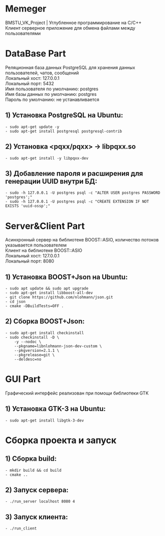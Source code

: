 # Memeger
BMSTU_VK_Project | Углубленное программирование на C/С++  
Клиент серверное приложение для обмена файлами между пользователями

# DataBase Part
Реляционная база данных PostgreSQL для хранения данных пользователей, чатов, сообщений  
Локальный хост: 127.0.0.1  
Локальный порт: 5432  
Имя пользователя по умолчанию: postgres  
Имя базы данных по умолчанию: postgres  
Пароль по умолчанию: не устанавливается  

## __1) Установка PostgreSQL на Ubuntu:__
```
- sudo apt-get update -y
- sudo apt-get install postgresql postgresql-contrib
```

## __2) Установка <pqxx/pqxx> -> libpqxx.so__
```
- sudo apt-get install -y libpqxx-dev
```

## __3) Добавление пароля и расширения для генерации UUID внутри БД:__
```
- sudo -h 127.0.0.1 -U postgres psql -с "ALTER USER postgres PASSWORD 'postgres';"
- sudo -h 127.0.0.1 -U postgres psql -с "CREATE EXTENSION IF NOT EXISTS 'uuid-ossp';"
```

# Server&Client Part
Асинхронный сервер на библиотеке BOOST::ASIO, количество потоков указывается пользователем  
Клиент на библиотеке BOOST::ASIO  
Локальный хост: 127.0.0.1  
Локальный порт: 8080  

## __1) Установка BOOST+Json на Ubuntu:__
```
- sudo apt update && sudo apt upgrade
- sudo apt-get install libboost-all-dev
- git clone https://github.com/nlohmann/json.git 
- cd json 
- cmake -DBuildTests=OFF .
```

## __2) Сборка BOOST+Json:__
```
- sudo apt-get install checkinstall
- sudo checkinstall -D \
    -y --nodoc \
    --pkgname=libnlohmann-json-dev-custom \
    --pkgversion=2.1.1 \
    --pkgrelease=git \
    --deldesc=no
```

# GUI Part
Графический интерфейс реализован при помощи библиотеки GTK  

## __1) Установка GTK-3 на Ubuntu:__
```
- sudo apt-get install libgtk-3-dev
```

# Сборка проекта и запуск

## __1) Сборка build:__
```
- mkdir build && cd build
- cmake ..
```
## __2) Запуск сервера:__
```
- ./run_server localhost 8080 4
```

## __3) Запуск клиента:__
```
- ./run_client
```
